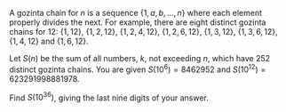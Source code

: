 A gozinta chain for $n$ is a sequence $\{1,a,b,\dots,n\}$ where each element properly divides the next. 
For example, there are eight distinct gozinta chains for $12$:
$\{1,12\}$, $\{1,2,12\}$, $\{1,2,4,12\}$, $\{1,2,6,12\}$, $\{1,3,12\}$, $\{1,3,6,12\}$, $\{1,4,12\}$ and $\{1,6,12\}$.


Let $S(n)$ be the sum of all numbers, $k$, not exceeding $n$, which have $252$ distinct gozinta chains. 
You are given $S(10^6)=8462952$ and $S(10^{12})=623291998881978$.


Find $S(10^{36})$, giving the last nine digits of your answer.